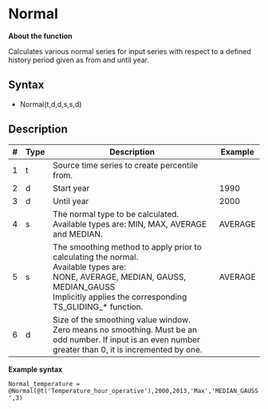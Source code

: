 ﻿# Normal
**About the function**

Calculates various normal series for input series with respect to a defined
history period given as from and until year.

## Syntax
- Normal(t,d,d,s,s,d)

## Description

| # | Type | Description | Example |
|---|---|---|---|
| 1 | t | Source time series to create percentile from. |   |
| 2 | d | Start year | 1990 |
| 3 | d | Until year | 2000 |
| 4 | s | The normal type to be calculated. Available types are: MIN, MAX, AVERAGE and MEDIAN. | AVERAGE |
| 5 | s | The smoothing method to apply prior to calculating the normal.<br/> Available types are:<br/> NONE, AVERAGE, MEDIAN, GAUSS, MEDIAN_GAUSS<br/>Implicitly applies the corresponding TS_GLIDING_* function. | AVERAGE |
| 6 | d | Size of the smoothing value window.<br/>Zero means no smoothing. Must be an odd number. If input is an even number greater than 0, it is incremented by one. |   |

**Example syntax**

`Normal_temperature = @Normal(@t('Temperature_hour_operative'),2000,2013,'Max','MEDIAN_GAUSS',3)`

